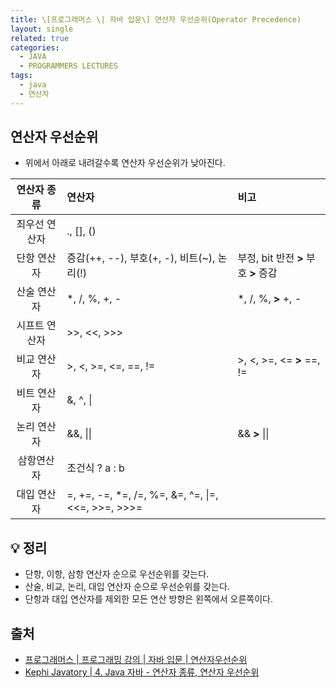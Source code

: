 ```yaml
---
title: \[프로그래머스 \| 자바 입문\] 연산자 우선순위(Operator Precedence)
layout: single
related: true
categories:
  - JAVA
  - PROGRAMMERS LECTURES
tags:
  - java
  - 연산자
---
```


## 연산자 우선순위
- 위에서 아래로 내려갈수록 연산자 우선순위가 낮아진다.  

| 연산자 종류 | 연산자 | 비고 | 
|:----:|:----|:----|
| 최우선 연산자 | ., [], () |       |
| 단항 연산자 | 증감(++, --), 부호(+, -), 비트(~), 논리(!) | 부정, bit 반전 **>** 부호 **>** 증감 |
| 산술 연산자 | \*, /, %, +, - | \*, /, %,  **>**  +, - |
| 시프트 연산자 | \>>, \<<, \>>> |       |
| 비교 연산자 | >, <, >=, <=, ==, != | >, <, >=, <=  **>**  ==, != |
| 비트 연산자 | &, ^, \| |       |
| 논리 연산자 | &&, \|\| | &&  **>**  \|\| |
| 삼항연산자 | 조건식 ? a : b |       |
| 대입 연산자 | =, +=, -=, \*=, /=, %=, &=, ^=, \|=, \<<=, \>>=, \>>>= |       |

## 💡 정리
- 단항, 이항, 삼항 연산자 순으로 우선순위를 갖는다.
- 산술, 비교, 논리, 대입 연산자 순으로 우선순위를 갖는다.
- 단항과 대입 연산자를 제외한 모든 연산 방향은 왼쪽에서 오른쪽이다.
 
## 출처
- [프로그래머스 \| 프로그래밍 강의 \| 자바 입문 \| 연산자우선순위](https://programmers.co.kr/learn/courses/5/lessons/116)
- [Kephi Javatory \| 4. Java 자바 - 연산자 종류, 연산자 우선순위](https://kephilab.tistory.com/28)
